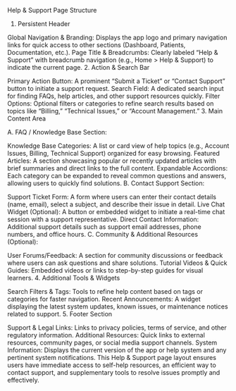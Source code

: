 Help & Support Page Structure

1. Persistent Header

Global Navigation & Branding:
Displays the app logo and primary navigation links for quick access to other sections (Dashboard, Patients, Documentation, etc.).
Page Title & Breadcrumbs:
Clearly labeled “Help & Support” with breadcrumb navigation (e.g., Home > Help & Support) to indicate the current page.
2. Action & Search Bar

Primary Action Button:
A prominent “Submit a Ticket” or “Contact Support” button to initiate a support request.
Search Field:
A dedicated search input for finding FAQs, help articles, and other support resources quickly.
Filter Options:
Optional filters or categories to refine search results based on topics like “Billing,” “Technical Issues,” or “Account Management.”
3. Main Content Area

A. FAQ / Knowledge Base Section:

Knowledge Base Categories:
A list or card view of help topics (e.g., Account Issues, Billing, Technical Support) organized for easy browsing.
Featured Articles:
A section showcasing popular or recently updated articles with brief summaries and direct links to the full content.
Expandable Accordions:
Each category can be expanded to reveal common questions and answers, allowing users to quickly find solutions.
B. Contact Support Section:

Support Ticket Form:
A form where users can enter their contact details (name, email), select a subject, and describe their issue in detail.
Live Chat Widget (Optional):
A button or embedded widget to initiate a real-time chat session with a support representative.
Direct Contact Information:
Additional support details such as support email addresses, phone numbers, and office hours.
C. Community & Additional Resources (Optional):

User Forums/Feedback:
A section for community discussions or feedback where users can ask questions and share solutions.
Tutorial Videos & Quick Guides:
Embedded videos or links to step-by-step guides for visual learners.
4. Additional Tools & Widgets

Search Filters & Tags:
Tools to refine help content based on tags or categories for faster navigation.
Recent Announcements:
A widget displaying the latest system updates, known issues, or maintenance notices related to support.
5. Footer Section

Support & Legal Links:
Links to privacy policies, terms of service, and other regulatory information.
Additional Resources:
Quick links to external resources, community pages, or social media support channels.
System Information:
Displays the current version of the app or help system and any pertinent system notifications.
This Help & Support page layout ensures users have immediate access to self-help resources, an efficient way to contact support, and supplementary tools to resolve issues promptly and effectively.


